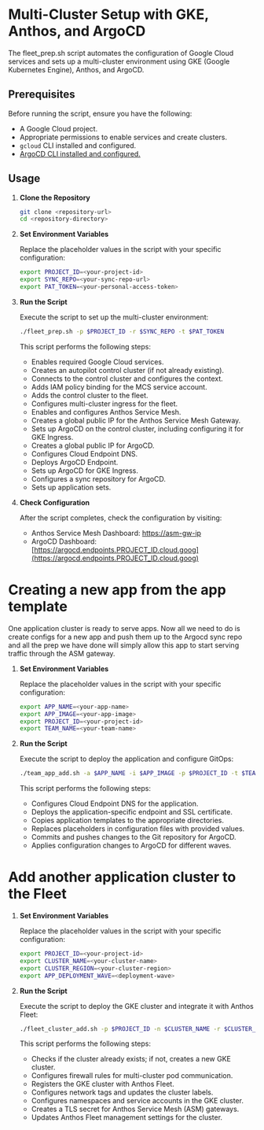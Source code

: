 # Multi-Cluster Setup with GKE, Anthos, and ArgoCD

The fleet_prep.sh script automates the configuration of Google Cloud services and sets up a multi-cluster environment using GKE (Google Kubernetes Engine), Anthos, and ArgoCD.

## Prerequisites

Before running the script, ensure you have the following:

- A Google Cloud project.
- Appropriate permissions to enable services and create clusters.
- `gcloud` CLI installed and configured.
- [ArgoCD CLI installed and configured.](https://argo-cd.readthedocs.io/en/stable/cli_installation/)

## Usage

1. **Clone the Repository**

    ```bash
    git clone <repository-url>
    cd <repository-directory>
    ```

2. **Set Environment Variables**

    Replace the placeholder values in the script with your specific configuration:

    ```bash
    export PROJECT_ID=<your-project-id>
    export SYNC_REPO=<your-sync-repo-url>
    export PAT_TOKEN=<your-personal-access-token>
    ```

3. **Run the Script**

    Execute the script to set up the multi-cluster environment:

    ```bash
    ./fleet_prep.sh -p $PROJECT_ID -r $SYNC_REPO -t $PAT_TOKEN
    ```

    This script performs the following steps:

    - Enables required Google Cloud services.
    - Creates an autopilot control cluster (if not already existing).
    - Connects to the control cluster and configures the context.
    - Adds IAM policy binding for the MCS service account.
    - Adds the control cluster to the fleet.
    - Configures multi-cluster ingress for the fleet.
    - Enables and configures Anthos Service Mesh.
    - Creates a global public IP for the Anthos Service Mesh Gateway.
    - Sets up ArgoCD on the control cluster, including configuring it for GKE Ingress.
    - Creates a global public IP for ArgoCD.
    - Configures Cloud Endpoint DNS.
    - Deploys ArgoCD Endpoint.
    - Sets up ArgoCD for GKE Ingress.
    - Configures a sync repository for ArgoCD.
    - Sets up application sets.

4. **Check Configuration**

    After the script completes, check the configuration by visiting:

    - Anthos Service Mesh Dashboard: [https://asm-gw-ip](https://asm-gw-ip)
    - ArgoCD Dashboard: [https://argocd.endpoints.PROJECT_ID.cloud.goog](https://argocd.endpoints.PROJECT_ID.cloud.goog)

# Creating a new app from the app template
One application cluster is ready to serve apps. Now all we need to do is create configs for a new app and push them up to the Argocd sync repo and all the prep we have done will simply allow this app to start serving traffic through the ASM gateway.

1. **Set Environment Variables**

    Replace the placeholder values in the script with your specific configuration:

    ```bash
    export APP_NAME=<your-app-name>
    export APP_IMAGE=<your-app-image>
    export PROJECT_ID=<your-project-id>
    export TEAM_NAME=<your-team-name>
    ```

2. **Run the Script**

    Execute the script to deploy the application and configure GitOps:

    ```bash
    ./team_app_add.sh -a $APP_NAME -i $APP_IMAGE -p $PROJECT_ID -t $TEAM_NAME
    ```

    This script performs the following steps:

    - Configures Cloud Endpoint DNS for the application.
    - Deploys the application-specific endpoint and SSL certificate.
    - Copies application templates to the appropriate directories.
    - Replaces placeholders in configuration files with provided values.
    - Commits and pushes changes to the Git repository for ArgoCD.
    - Applies configuration changes to ArgoCD for different waves.
  
# Add another application cluster to the Fleet

1. **Set Environment Variables**

    Replace the placeholder values in the script with your specific configuration:

    ```bash
    export PROJECT_ID=<your-project-id>
    export CLUSTER_NAME=<your-cluster-name>
    export CLUSTER_REGION=<your-cluster-region>
    export APP_DEPLOYMENT_WAVE=<deployment-wave>
    ```

2. **Run the Script**

    Execute the script to deploy the GKE cluster and integrate it with Anthos Fleet:

    ```bash
    ./fleet_cluster_add.sh -p $PROJECT_ID -n $CLUSTER_NAME -r $CLUSTER_REGION -w $APP_DEPLOYMENT_WAVE
    ```

    This script performs the following steps:

    - Checks if the cluster already exists; if not, creates a new GKE cluster.
    - Configures firewall rules for multi-cluster pod communication.
    - Registers the GKE cluster with Anthos Fleet.
    - Configures network tags and updates the cluster labels.
    - Configures namespaces and service accounts in the GKE cluster.
    - Creates a TLS secret for Anthos Service Mesh (ASM) gateways.
    - Updates Anthos Fleet management settings for the cluster.
